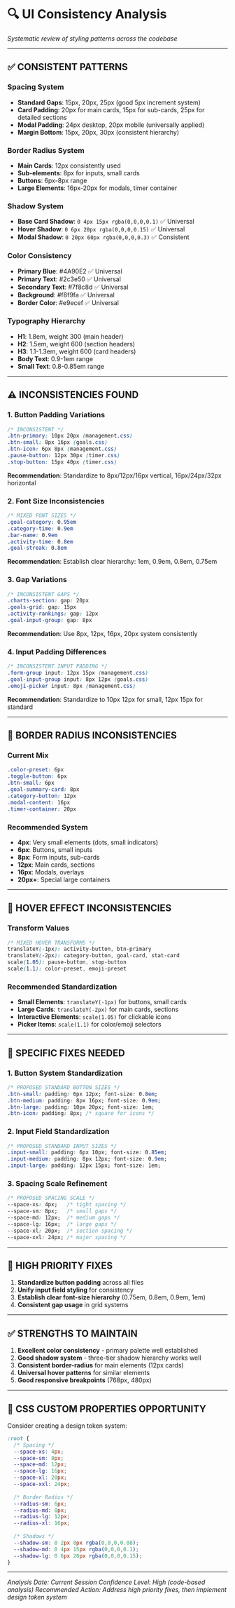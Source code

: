 # 🔍 UI Consistency Analysis

*Systematic review of styling patterns across the codebase*

---

## ✅ **CONSISTENT PATTERNS**

### **Spacing System**
- **Standard Gaps**: 15px, 20px, 25px (good 5px increment system)
- **Card Padding**: 20px for main cards, 15px for sub-cards, 25px for detailed sections
- **Modal Padding**: 24px desktop, 20px mobile (universally applied)
- **Margin Bottom**: 15px, 20px, 30px (consistent hierarchy)

### **Border Radius System**
- **Main Cards**: 12px consistently used
- **Sub-elements**: 8px for inputs, small cards
- **Buttons**: 6px-8px range
- **Large Elements**: 16px-20px for modals, timer container

### **Shadow System**
- **Base Card Shadow**: `0 4px 15px rgba(0,0,0,0.1)` ✅ Universal
- **Hover Shadow**: `0 6px 20px rgba(0,0,0,0.15)` ✅ Universal
- **Modal Shadow**: `0 20px 60px rgba(0,0,0,0.3)` ✅ Consistent

### **Color Consistency**
- **Primary Blue**: #4A90E2 ✅ Universal
- **Primary Text**: #2c3e50 ✅ Universal
- **Secondary Text**: #7f8c8d ✅ Universal
- **Background**: #f8f9fa ✅ Universal
- **Border Color**: #e9ecef ✅ Universal

### **Typography Hierarchy**
- **H1**: 1.8em, weight 300 (main header)
- **H2**: 1.5em, weight 600 (section headers) 
- **H3**: 1.1-1.3em, weight 600 (card headers)
- **Body Text**: 0.9-1em range
- **Small Text**: 0.8-0.85em range

---

## ⚠️ **INCONSISTENCIES FOUND**

### **1. Button Padding Variations**
```css
/* INCONSISTENT */
.btn-primary: 10px 20px (management.css)
.btn-small: 8px 16px (goals.css)  
.btn-icon: 6px 8px (management.css)
.pause-button: 12px 30px (timer.css)
.stop-button: 15px 40px (timer.css)
```
**Recommendation**: Standardize to 8px/12px/16px vertical, 16px/24px/32px horizontal

### **2. Font Size Inconsistencies**
```css
/* MIXED FONT SIZES */
.goal-category: 0.95em
.category-time: 0.9em  
.bar-name: 0.9em
.activity-time: 0.8em
.goal-streak: 0.8em
```
**Recommendation**: Establish clear hierarchy: 1em, 0.9em, 0.8em, 0.75em

### **3. Gap Variations**
```css
/* INCONSISTENT GAPS */
.charts-section: gap: 20px
.goals-grid: gap: 15px
.activity-rankings: gap: 12px
.goal-input-group: gap: 8px
```
**Recommendation**: Use 8px, 12px, 16px, 20px system consistently

### **4. Input Padding Differences**
```css
/* INCONSISTENT INPUT PADDING */
.form-group input: 12px 15px (management.css)
.goal-input-group input: 8px 12px (goals.css)
.emoji-picker input: 8px (management.css)
```
**Recommendation**: Standardize to 10px 12px for small, 12px 15px for standard

---

## 🎯 **BORDER RADIUS INCONSISTENCIES**

### **Current Mix**
```css
.color-preset: 6px
.toggle-button: 6px  
.btn-small: 6px
.goal-summary-card: 8px
.category-button: 12px
.modal-content: 16px
.timer-container: 20px
```

### **Recommended System**
- **4px**: Very small elements (dots, small indicators)
- **6px**: Buttons, small inputs
- **8px**: Form inputs, sub-cards  
- **12px**: Main cards, sections
- **16px**: Modals, overlays
- **20px+**: Special large containers

---

## 📐 **HOVER EFFECT INCONSISTENCIES**

### **Transform Values**
```css
/* MIXED HOVER TRANSFORMS */
translateY(-1px): activity-button, btn-primary
translateY(-2px): category-button, goal-card, stat-card
scale(1.05): pause-button, stop-button
scale(1.1): color-preset, emoji-preset
```

### **Recommended Standardization**
- **Small Elements**: `translateY(-1px)` for buttons, small cards
- **Large Cards**: `translateY(-2px)` for main cards, sections  
- **Interactive Elements**: `scale(1.05)` for clickable icons
- **Picker Items**: `scale(1.1)` for color/emoji selectors

---

## 🔧 **SPECIFIC FIXES NEEDED**

### **1. Button System Standardization**
```css
/* PROPOSED STANDARD BUTTON SIZES */
.btn-small: padding: 6px 12px; font-size: 0.8em;
.btn-medium: padding: 8px 16px; font-size: 0.9em;
.btn-large: padding: 10px 20px; font-size: 1em;
.btn-icon: padding: 8px; /* square for icons */
```

### **2. Input Field Standardization**
```css
/* PROPOSED STANDARD INPUT SIZES */
.input-small: padding: 6px 10px; font-size: 0.85em;
.input-medium: padding: 8px 12px; font-size: 0.9em;
.input-large: padding: 12px 15px; font-size: 1em;
```

### **3. Spacing Scale Refinement**
```css
/* PROPOSED SPACING SCALE */
--space-xs: 4px;   /* tight spacing */
--space-sm: 8px;   /* small gaps */
--space-md: 12px;  /* medium gaps */
--space-lg: 16px;  /* large gaps */
--space-xl: 20px;  /* section spacing */
--space-xxl: 24px; /* major spacing */
```

---

## 🚨 **HIGH PRIORITY FIXES**

1. **Standardize button padding** across all files
2. **Unify input field styling** for consistency
3. **Establish clear font-size hierarchy** (0.75em, 0.8em, 0.9em, 1em)
4. **Consistent gap usage** in grid systems

---

## ✅ **STRENGTHS TO MAINTAIN**

1. **Excellent color consistency** - primary palette well established
2. **Good shadow system** - three-tier shadow hierarchy works well
3. **Consistent border-radius** for main elements (12px cards)
4. **Universal hover patterns** for similar elements
5. **Good responsive breakpoints** (768px, 480px)

---

## 🔄 **CSS CUSTOM PROPERTIES OPPORTUNITY**

Consider creating a design token system:
```css
:root {
  /* Spacing */
  --space-xs: 4px;
  --space-sm: 8px;
  --space-md: 12px;
  --space-lg: 16px;
  --space-xl: 20px;
  --space-xxl: 24px;
  
  /* Border Radius */
  --radius-sm: 6px;
  --radius-md: 8px;
  --radius-lg: 12px;
  --radius-xl: 16px;
  
  /* Shadows */
  --shadow-sm: 0 2px 8px rgba(0,0,0,0.08);
  --shadow-md: 0 4px 15px rgba(0,0,0,0.1);
  --shadow-lg: 0 6px 20px rgba(0,0,0,0.15);
}
```

---

*Analysis Date: Current Session*
*Confidence Level: High (code-based analysis)*
*Recommended Action: Address high priority fixes, then implement design token system* 